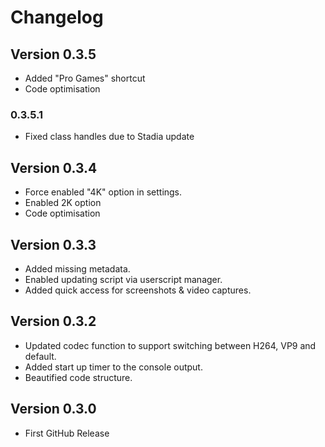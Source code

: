# Changelog

## Version 0.3.5
* Added "Pro Games" shortcut
* Code optimisation

### 0.3.5.1
* Fixed class handles due to Stadia update

## Version 0.3.4
* Force enabled "4K" option in settings.
* Enabled 2K option
* Code optimisation

## Version 0.3.3
* Added missing metadata.
* Enabled updating script via userscript manager.
* Added quick access for screenshots & video captures.

## Version 0.3.2

* Updated codec function to support switching between H264, VP9 and default.
* Added start up timer to the console output.
* Beautified code structure.

## Version 0.3.0

* First GitHub Release
